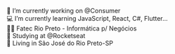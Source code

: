 :hammer: I’m currently working on @Consumer<br>
:computer: I’m currently learning JavaScript, React, C#, Flutter...<br>
:man_student: Fatec Rio Preto - Informática p/ Negócios<br>
:school: Studying at @Rocketseat<br>
:house_with_garden: Living in São José do Rio Preto-SP<br>







